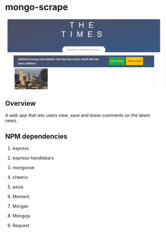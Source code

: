 # mongo-scrape

![alt text](./public/images/Capture.PNG)


## Overview

A web app that lets users view, save and leave comments on the latest news.

## NPM dependencies 

1. express

2. express-handlebars

3. mongoose

4. cheerio

5. axios

6. Moment

7. Morgan

8. Mongojs

8. Request